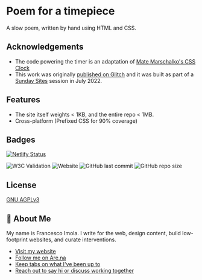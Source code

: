 
# Poem for a timepiece

A slow poem, written by hand using HTML and CSS. 

## Acknowledgements

 - The code powering the timer is an adaptation of [Mate Marschalko's CSS Clock](https://css-tricks.com/of-course-we-can-make-a-css-only-clock-that-tells-the-current-time/)
 - This work was originally [published on Glitch](https://slow-we-go.glitch.me/) and it was built as part of a [Sunday Sites](https://sundaysites.cafe/) session in July 2022. 

## Features

- The site itself weights < 1KB, and the entire repo < 1MB.
- Cross-platform (Prefixed CSS for 90% coverage)

## Badges

[![Netlify Status](https://api.netlify.com/api/v1/badges/e7e98fb2-23de-4e36-951e-423599e6845e/deploy-status)](https://app.netlify.com/sites/poem-for-a-timepiece/deploys)

![W3C Validation](https://img.shields.io/w3c-validation/default?targetUrl=https%3A%2F%2Fpoem-for-a-timepiece.netlify.app%2F)
![Website](https://img.shields.io/website?down_message=not%20working%20as%20expected&up_message=it%27s%20working%20fine&url=https%3A%2F%2Fpoem-for-a-timepiece.netlify.app%2F)
![GitHub last commit](https://img.shields.io/github/last-commit/francescoimola/poem-for-a-timepiece)
![GitHub repo size](https://img.shields.io/github/repo-size/francescoimola/poem-for-a-timepiece?color=pink)

## License

[GNU AGPLv3](https://github.com/francescoimola/poem-for-a-timepiece/blob/a28b2735685c3628bee96582c87181c67ff6143f/LICENSE.md)

## 🥸 About Me

My name is Francesco Imola. I write for the web, design content, build low-footprint websites, and curate interventions. 

- [Visit my website](https://www.francescoimola.com)
- [Follow me on Are.na](https://www.are.na/francesco-imola-2o2ng4qooxm/)
- [Keep tabs on what I've been up to](https://www.francescoimola.com/top-of-my-mind)
- [Reach out to say hi or discuss working together](https://www.francescoimola.com/contact)
